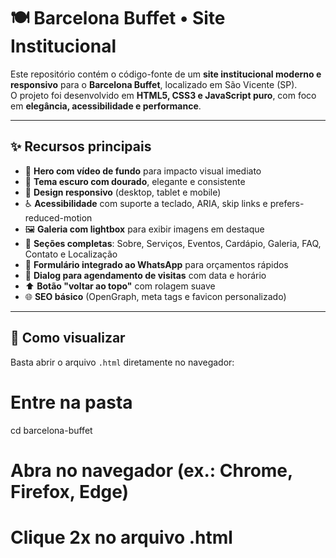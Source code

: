 # 🍽️ Barcelona Buffet • Site Institucional

Este repositório contém o código-fonte de um **site institucional moderno e responsivo** para o **Barcelona Buffet**, localizado em São Vicente (SP).  
O projeto foi desenvolvido em **HTML5, CSS3 e JavaScript puro**, com foco em **elegância, acessibilidade e performance**.

---

## ✨ Recursos principais
- 🎥 **Hero com vídeo de fundo** para impacto visual imediato  
- 🎨 **Tema escuro com dourado**, elegante e consistente  
- 📱 **Design responsivo** (desktop, tablet e mobile)  
- ♿ **Acessibilidade** com suporte a teclado, ARIA, skip links e prefers-reduced-motion  
- 🖼️ **Galeria com lightbox** para exibir imagens em destaque  
- 📑 **Seções completas**: Sobre, Serviços, Eventos, Cardápio, Galeria, FAQ, Contato e Localização  
- 📝 **Formulário integrado ao WhatsApp** para orçamentos rápidos  
- 📅 **Dialog para agendamento de visitas** com data e horário  
- ⬆️ **Botão "voltar ao topo"** com rolagem suave  
- 🌐 **SEO básico** (OpenGraph, meta tags e favicon personalizado)

---

## 🚀 Como visualizar
Basta abrir o arquivo `.html` diretamente no navegador:



# Entre na pasta
cd barcelona-buffet

# Abra no navegador (ex.: Chrome, Firefox, Edge)
# Clique 2x no arquivo .html
